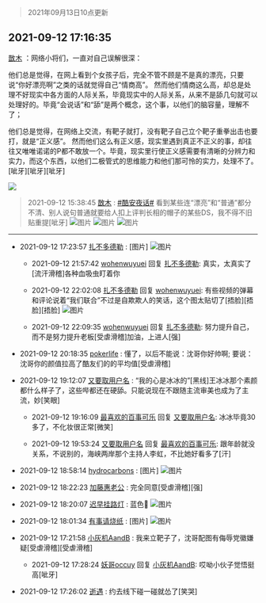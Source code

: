 > 2021年09月13日10点更新
<link rel="stylesheet" href="https://cdn.jsdelivr.net/gh/taotie6/sampleJSON@main/css/photo_show.css">
<meta name="referrer" content="no-referrer" />


 ## 2021-09-12 17:16:35 

 [㪚木](https://www.coolapk.com/feed/29938411?shareKey=NzRmNGNjMDU5MzA5NjEzZGNmMDE~) ：网络小将们，一直对自己误解很深：

他们总是觉得，在网上看到个女孩子后，完全不管不顾是不是真的漂亮，只要说“你好漂亮啊”之类的话就觉得自己“情商高”。
然而他们情商这么高，却总是处理不好现实中各方面的人际关系，毕竟现实中的人际关系，从来不是舔几句就可以处理好的<!--break-->。毕竟“会说话”和“舔”是两个概念，这个事，以他们的脑容量，理解不了；

他们总是觉得，在网络上交流，有靶子就打，没有靶子自己立个靶子重拳出击也要打，就是“正义感”。
然而他们这么有正义感，现实里遇到真正不正义的事，却往往又唯唯诺诺的P都不敢放一个。毕竟，现实里行使正义感需要有清晰的分辨力和实力，而这个东西，以他们二极管式的思维能力和他们那可怜的实力，处理不了。
[呲牙][呲牙][呲牙] 

<div class="album">
<img class="img-item" src="https://image.coolapk.com/feed/2021/0912/17/1081091_9ec6f362_8194_8795@720x576.jpeg" />
</div>

> 2021-09-12 15:38:45 
> [㪚木](https://www.coolapk.com/feed/29936359?shareKey=ODVjZjFmZTI3Y2ZjNjEzZGNmMDE~) : <a class="feed-link-tag" href="/t/酷安夜话?type=0">#酷安夜话#</a> 看到某些连“漂亮”和“普通”都分不清、别人说句普通就要给人扣上评判长相的帽子的某些DS，我不得不旧贴重提[呲牙] 
![图片](https://image.coolapk.com/feed/2021/0912/15/1081091_42fe100d_2251_7203@1080x3655.png)
![图片](https://image.coolapk.com/feed/2021/0912/15/1081091_91afc0a6_2251_7205@1080x3564.png)
![图片](https://image.coolapk.com/feed/2021/0912/15/1081091_9af38db2_2324_0767@1080x2340.jpeg)

 ------- 

- 2021-09-12 17:23:57 [扎不多德勒](uid=1271503) : [图片] ![图片](https://image.coolapk.com/feed/2021/0912/17/1271503_f64038ef_8636_8945@600x418.jpeg)

    - 2021-09-12 21:57:42 [wohenwuyuei](uid=1096665) 回复 [扎不多德勒](uid=1271503): 真实，太真实了[流汗滑稽]各种血吸虫盯着你 

    - 2021-09-12 22:02:08 [扎不多德勒](uid=1271503) 回复 [wohenwuyuei](uid=1096665): 有些视频的弹幕和评论说着“我们联合”不过是自欺欺人的笑话，这个图太贴切了[捂脸][捂脸][捂脸] ![图片](https://image.coolapk.com/feed/2021/0912/22/1271503_dfb94171_5326_8559@720x576.jpeg)

    - 2021-09-12 22:09:35 [wohenwuyuei](uid=1096665) 回复 [扎不多德勒](uid=1271503): 努力提升自己，而不是努力提升老板[受虐滑稽]加油，上进人[强] 

- 2021-09-12 20:18:35 [pokerlife](uid=575409) : 懂了，以后不能说：沈哥你好帅啊;
要说：沈哥你的颜值拉高了酷友们的的平均值[受虐滑稽] 

- 2021-09-12 19:12:07 [又要取用户名](uid=4165690) : “我的心是冰冰的”[黑线]王冰冰那个素颜都什么样子了，这些哔都还在硬舔。只能说现在不跟随主流审美也成为了主流，妙[笑眼] 

    - 2021-09-12 19:16:09 [最喜欢的百事可乐](uid=2189632) 回复 [又要取用户名](uid=4165690): 冰冰毕竟30多了，不化妆很正常[微笑] 

    - 2021-09-12 19:53:24 [又要取用户名](uid=4165690) 回复 [最喜欢的百事可乐](uid=2189632): 跟年龄就没关系，不说别的，海峡两岸那个主持人李虹，不比她好看多了[汗] 

- 2021-09-12 18:58:14 [hydrocarbons](uid=2861277) : [图片] ![图片](https://image.coolapk.com/feed/2021/0912/18/2861277_5b493bce_4238_5237@360x444.gif)

- 2021-09-12 18:22:23 [加藤惠老公](uid=1266680) : 完全同意[受虐滑稽][强] 

- 2021-09-12 18:20:07 [迟早挂路灯](uid=874366) : 蓝色💊 ![图片](https://image.coolapk.com/feed/2021/0912/18/874366_17a39629_2005_5917@960x1602.png)

- 2021-09-12 18:01:34 [有事请烧纸](uid=1802946) : [图片] ![图片](https://image.coolapk.com/feed/2021/0912/18/1802946_7b773faa_0892_8931@600x1017.jpeg)

- 2021-09-12 17:21:58 [小灰机AandB](uid=2217189) : 我来立靶子了，沈哥配图有侮辱党徽嫌疑[受虐滑稽][受虐滑稽] 

    - 2021-09-12 17:28:24 [妖哥occuy](uid=1388591) 回复 [小灰机AandB](uid=2217189): 哎呦小伙子觉悟挺高[呲牙] 

- 2021-09-12 17:26:02 [逝遇](uid=2589293) : 约去线下碰一碰就怂了[笑哭] 


